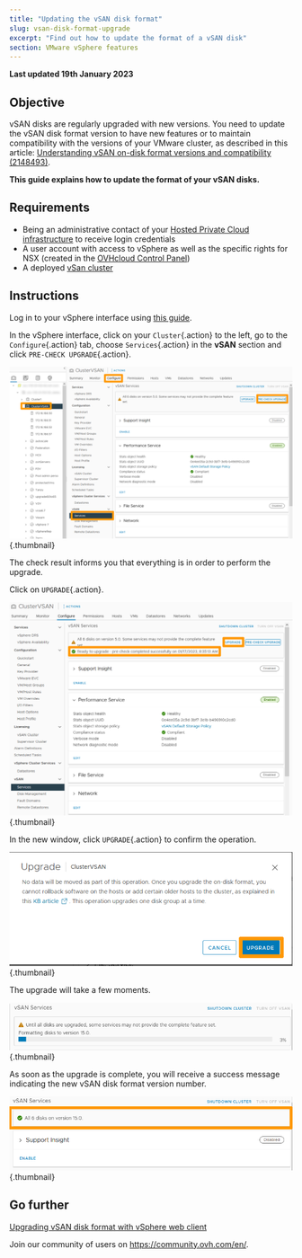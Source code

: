 ```yaml
---
title: "Updating the vSAN disk format"
slug: vsan-disk-format-upgrade
excerpt: "Find out how to update the format of a vSAN disk"
section: VMware vSphere features
---
```


**Last updated 19th January 2023**

## Objective

vSAN disks are regularly upgraded with new versions. You need to update the vSAN disk format version to have new features or to maintain compatibility with the versions of your VMware cluster, as described in this article: [Understanding vSAN on-disk format versions and compatibility (2148493)](https://kb.vmware.com/s/article/2148493).

**This guide explains how to update the format of your vSAN disks.** 

## Requirements

- Being an administrative contact of your [Hosted Private Cloud infrastructure](https://www.ovhcloud.com/en/enterprise/products/hosted-private-cloud/) to receive login credentials
- A user account with access to vSphere as well as the specific rights for NSX (created in the [OVHcloud Control Panel](https://ca.ovh.com/auth/?action=gotomanager&from=https://www.ovh.com/world/&ovhSubsidiary=we))
- A deployed [vSan cluster](https://docs.ovh.com/us/en/private-cloud/vmware-vsan/)

## Instructions

Log in to your vSphere interface using [this guide](https://docs.ovh.com/us/en/private-cloud/connexion-interface-vsphere/).

In the vSphere interface, click on your `Cluster`{.action} to the left, go to the `Configure`{.action} tab, choose `Services`{.action} in the **vSAN** section and click `PRE-CHECK UPGRADE`{.action}.

![01 vSAN disk format upgrade 01](images/01-vsan-disk-format-upgrade01.png){.thumbnail}

The check result informs you that everything is in order to perform the upgrade.

Click on `UPGRADE`{.action}.

![01 vSAN disk format upgrade 02](images/01-vsan-disk-format-upgrade02.png){.thumbnail}

In the new window, click `UPGRADE`{.action} to confirm the operation.

![01 vSAN disk format upgrade 03](images/01-vsan-disk-format-upgrade03.png){.thumbnail}

The upgrade will take a few moments.

![01 vSAN disk format upgrade 04](images/01-vsan-disk-format-upgrade04.png){.thumbnail}

As soon as the upgrade is complete, you will receive a success message indicating the new vSAN disk format version number.

![01 vSAN disk format upgrade 05](images/01-vsan-disk-format-upgrade05.png){.thumbnail}

## Go further

[Upgrading vSAN disk format with vSphere web client](https://docs.vmware.com/en/VMware-vSphere/6.7/com.vmware.vsphere.virtualsan.doc/GUID-9FB6F6D8-80A9-4584-BD0D-8FED073B3D40.html)

Join our community of users on <https://community.ovh.com/en/>.
